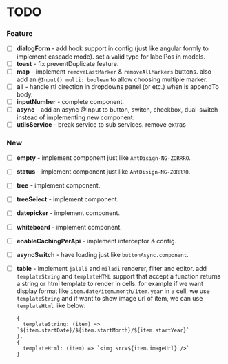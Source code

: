 # TODO

### Feature

- [ ] **dialogForm** - add hook support in config (just like angular formly to implement cascade mode).
  set a valid type for labelPos in models.
- [ ] **toast** - fix preventDuplicate feature.
- [ ] **map** - implement `removeLastMarker` & `removeAllMarkers` buttons. also add an `@Input() multi: boolean` to
  allow
  choosing multiple marker.
- [ ] **all** - handle rtl direction in dropdowns panel (or etc.) when is appendTo body.
- [ ] **inputNumber** - complete component.
- [ ] **async** - add an async @Input to button, switch, checkbox, dual-switch instead of implementing new component.
- [ ] **utilsService** - break service to sub services. remove extras

### New

- [ ] **empty** - implement component just like `AntDisign-NG-ZORRRO`.
- [ ] **status** - implement component just like `AntDisign-NG-ZORRRO`.
- [ ] **tree** - implement component.
- [ ] **treeSelect** - implement component.
- [ ] **datepicker** - implement component.
- [ ] **whiteboard** - implement component.
- [ ] **enableCachingPerApi** - implement interceptor & config.
- [ ] **asyncSwitch** - have loading just like `buttonAsync.component`.
- [ ] **table** - implement `jalali` and `miladi` renderer, filter and editor.
  add `templateString` and `templateHTML` support that accept a function returns a string or html template to render in
  cells.
  for example if we want display format like `item.date/item.month/item.year` in a cell, we use
  `templateString` and if want to show image url of item, we can use `templateHtml` like below:

  ```
  {
    templateString: (item) => `${item.startDate}/${item.startMonth}/${item.startYear}`
  },
  { 
    templateHtml: (item) => `<img src=${item.imageUrl} />`
  }
  ```
  

